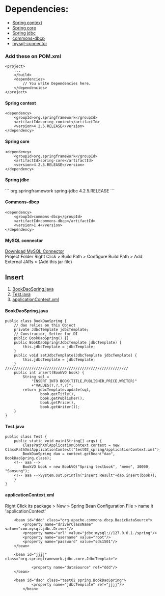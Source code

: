 <h1>Dependencies:</h1>
<ul>
    <li><a href="#context">Spring context</a>
    </li>
    <li><a href="#core">Spring core</a>
    </li>
    <li><a href="#jdbc">Spring jdbc</a>
    </li>
    <li><a href="#dbcp">commons-dbcp</a>
    </li>
    <li><a href="#mysql">mysql-connector</a>
    </li>
</ul>
<h3>Add these on POM.xml</h3>

```
<project>
    ...
    </build>
    <dependencies>
        // You write Dependencies here.
    </dependencies>
</project>
```

<div id="context">
<h4>Spring context</h4>

```
<dependency>
    <groupId>org.springframework</groupId>
    <artifactId>spring-context</artifactId>
    <version>4.2.5.RELEASE</version>
</dependency>
```

</div>
<div id="core">
<h4>Spring core</h4>

```
<dependency>
    <groupId>org.springframework</groupId>
    <artifactId>spring-core</artifactId>
    <version>4.2.5.RELEASE</version>
</dependency>
```

</div>
<div id="jdbc">
<h4>Spring jdbc</h4>
```
<dependency>
    <groupId>org.springframework</groupId>
    <artifactId>spring-jdbc</artifactId>
    <version>4.2.5.RELEASE</version>
</dependency>
```

</div>
<div id="dbcp">
<h4>Commons-dbcp</h4>

```
<dependency>
    <groupId>commons-dbcp</groupId>
    <artifactId>commons-dbcp</artifactId>
    <version>1.4</version>
</dependency>
```

</div>
<div id="mysql">
<h4>MySQL connector</h4>
<a href="https://github.com/chanjungkim/chanjungkim.github.io/blob/master/study/drivers/WEB-INF/db/mysql-connector-java-5.1.44-bin.jar">Download MySQL Connector</a><br>
Project Folder Right Click > Build Path > Configure Build Path > Add External JARs > (Add this jar file)
</div>

<h2>Insert</h2>
<ol>
    <li><a href="#dao">BookDaoSpring.java</a></li>
    <li><a href="#test">Test.java</a></li>
    <li><a href="#context2">applicationContext.xml</a></li>
</ol>
<h4>BookDaoSpring.java</h4>
<div id="dao">

```
public class BookDaoSpring {
    // dao relies on this Object
    private JdbcTemplate jdbcTemplate;
    // Constructor, Setter for DI
    public BookDaoSpring() {}
    public BookDaoSpring(JdbcTemplate jdbcTemplate) {
        this.jdbcTemplate = jdbcTemplate;
    }
    public void setJdbcTemplate(JdbcTemplate jdbcTemplate) {
        this.jdbcTemplate = jdbcTemplate;
    }
////////////////////////////////////////////////////////
    public int insert(BookVO book) {
        String sql = 
            "INSERT INTO BOOK(TITLE,PUBLISHER,PRICE,WRITER)"
            +"VALUES(?,?,?,?)"; 
        return jdbcTemplate.update(sql,
                book.getTitle(),
                book.getPublisher(),
                book.getPrice(),
                book.getWriter());
    }
}
```

</div>
<h4>Test.java</h4>
<div id="test">

```
public class Test {
    public static void main(String[] args) {
        ClassPathXmlApplicationContext context = new ClassPathXmlApplicationContext("test02_spring/applicationContext.xml");
        BookDaoSpring dao = context.getBean("dao", BookDaoSpring.class);
	<!-- aaa -->	
        BookVO book = new BookVO("Spring textbook", "meme", 30000, "Samsung");
	<!-- aaa -->System.out.println("insert Result"+dao.insert(book));
    }
}
```

</div>
<h4>applicationContext.xml</h4>

Right Click its package > New > Spring Bean Configuration File > name it 'applicationContext'

<div id="context2">

```
	<bean id="ddd" class="org.apache.commons.dbcp.BasicDataSource">
		<property name="driverClassName" value="com.mysql.jdbc.Driver"/>
		<property name="url" value="jdbc:mysql://127.0.0.1./spring"/>
		<property name="username" value="root"/>
		<property name="password" value="sds1501"/>
	</bean>

	<bean id="jjjj" class="org.springframework.jdbc.core.JdbcTemplate">

        	<property name="dataSource" ref="ddd"/>
	</bean>

	<bean id="dao" class="test02_spring.BookDaoSpring">
        	<property name="jdbcTemplate" ref="jjjj"/>
        </bean>
```

</div>
